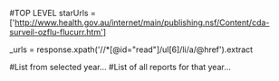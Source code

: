 #TOP LEVEL
starUrls = ['http://www.health.gov.au/internet/main/publishing.nsf/Content/cda-surveil-ozflu-flucurr.htm']

_urls = response.xpath('//*[@id="read"]/ul[6]/li/a/@href').extract




#List from selected year...
#List of all reports for that year...
